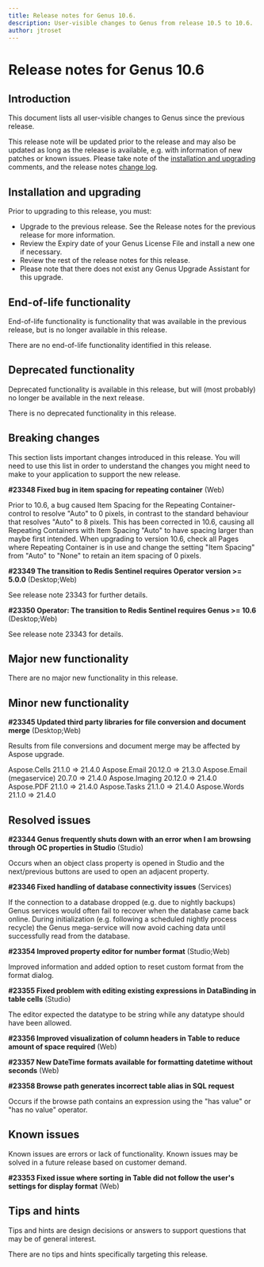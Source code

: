 ```yaml
---
title: Release notes for Genus 10.6.
description: User-visible changes to Genus from release 10.5 to 10.6.
author: jtroset
---
```


# Release notes for Genus 10.6

## Introduction

This document lists all user-visible changes to Genus since the previous release.

This release note will be updated prior to the release and may also be updated as long as the release is available, e.g. with information of new patches or known issues. Please take note of the [installation and upgrading](#installation-and-upgrading) comments, and the release notes [change log](#change-log).

## Installation and upgrading

Prior to upgrading to this release, you must:

- Upgrade to the previous release. See the Release notes for the previous release for more information.
- Review the Expiry date of your Genus License File and install a new one if necessary.
- Review the rest of the release notes for this release.
- Please note that there does not exist any Genus Upgrade Assistant for this upgrade.

<!--rntype01-start INSTALLATION / UPGRADE. DO NOT CHANGE THESE TAGS. ANY CHANGES BELOW WILL BE OVERWRITTEN.-->

<!--rntype01-end   INSTALLATION / UPGRADE. DO NOT CHANGE THESE TAGS. ANY CHANGES ABOVE WILL BE OVERWRITTEN.-->
<!-- release note type 2 is missing. That's ok.-->

## End-of-life functionality

End-of-life functionality is functionality that was available in the previous release, but is no longer available in this release.
<!--rntype03-start END-OF-LIFE. DO NOT CHANGE THESE TAGS. ANY CHANGES BELOW WILL BE OVERWRITTEN.-->
There are no end-of-life functionality identified in this release.
<!--rntype03-end   END-OF-LIFE. DO NOT CHANGE THESE TAGS. ANY CHANGES ABOVE WILL BE OVERWRITTEN.-->
## Deprecated functionality

Deprecated functionality is available in this release, but will (most probably) no longer be available in the next release.
<!--rntype04-start DEPRECATED. DO NOT CHANGE THESE TAGS. ANY CHANGES BELOW WILL BE OVERWRITTEN.-->
There is no deprecated functionality in this release.
<!--rntype04-end   DEPRECATED. DO NOT CHANGE THESE TAGS. ANY CHANGES ABOVE WILL BE OVERWRITTEN.-->
## Breaking changes

This section lists important changes introduced in this release. You will need to use this list in order to understand the changes you might need to make to your application to support the new release.
<!--rntype05-start BREAKING. DO NOT CHANGE THESE TAGS. ANY CHANGES BELOW WILL BE OVERWRITTEN.-->
<!--ID 3d6d1744-0496-4086-9510-898570234055 -->
**#23348 Fixed bug in item spacing for repeating container** (Web)

Prior to 10.6, a bug caused Item Spacing for the Repeating Container-control to resolve "Auto" to 0 pixels, in contrast to the standard behaviour that resolves "Auto" to 8 pixels.
This has been corrected in 10.6, causing all Repeating Containers with Item Spacing "Auto" to have spacing larger than maybe first intended.
When upgrading to version 10.6, check all Pages where Repeating Container is in use and change the setting "Item Spacing" from "Auto" to "None" to retain an item spacing of 0 pixels.

<!--ID 4d272665-4040-4758-bd4d-d33a72749c64 -->
**#23349 The transition to Redis Sentinel requires Operator version >= 5.0.0** (Desktop;Web)

See release note 23343 for further details.

<!--ID e63f1012-b10a-4bc6-ba61-9d2443bd9fd1 -->
**#23350 Operator: The transition to Redis Sentinel requires Genus >= 10.6** (Desktop;Web)

See release note 23343 for details.

<!--rntype05-end   BREAKING. DO NOT CHANGE THESE TAGS. ANY CHANGES ABOVE WILL BE OVERWRITTEN.-->
## Major new functionality
<!--rntype06-start MAJOR. DO NOT CHANGE THESE TAGS. ANY CHANGES BELOW WILL BE OVERWRITTEN.-->
There are no major new functionality in this release.
<!--rntype06-end   MAJOR. DO NOT CHANGE THESE TAGS. ANY CHANGES ABOVE WILL BE OVERWRITTEN.-->
## Minor new functionality
<!--rntype07-start MINOR. DO NOT CHANGE THESE TAGS. ANY CHANGES BELOW WILL BE OVERWRITTEN.-->
<!--ID 9d02ac5f-bc68-49e7-9f7e-310fbe5ca8ae -->
**#23345 Updated third party libraries for file conversion and document merge** (Desktop;Web)

Results from file conversions and document merge may be affected by Aspose upgrade.

Aspose.Cells 21.1.0 => 21.4.0
Aspose.Email 20.12.0 => 21.3.0
Aspose.Email (megaservice) 20.7.0 => 21.4.0
Aspose.Imaging 20.12.0 => 21.4.0
Aspose.PDF 21.1.0 => 21.4.0
Aspose.Tasks 21.1.0 => 21.4.0
Aspose.Words 21.1.0 => 21.4.0

<!--rntype07-end   MINOR. DO NOT CHANGE THESE TAGS. ANY CHANGES ABOVE WILL BE OVERWRITTEN.-->
## Resolved issues
<!--rntype08-start RESOLVED ISSUES. DO NOT CHANGE THESE TAGS. ANY CHANGES BELOW WILL BE OVERWRITTEN.-->
<!--ID 3e911690-8daa-49f8-82e9-b4f373c3c168 -->
**#23344 Genus frequently shuts down with an error when I am browsing through OC properties in Studio** (Studio)

Occurs when an object class property is opened in Studio and the next/previous buttons are used to open an adjacent property.

<!--ID de54a2ea-f7a1-433d-bb05-fcd6655912b8 -->
**#23346 Fixed handling of database connectivity issues** (Services)

If the connection to a database dropped (e.g. due to nightly backups) Genus services would often fail to recover when the database came back online. During initialization (e.g. following a scheduled nightly process recycle) the Genus mega-service will now avoid caching data until successfully read from the database.

<!--ID 21d9d223-f929-421a-a638-d899f1028e5f -->
**#23354 Improved property editor for number format** (Studio;Web)

Improved information and added option to reset custom format from the format dialog.

<!--ID 81934ab0-44cc-4dfc-9a18-987109b187b1 -->
**#23355 Fixed problem with editing existing expressions in DataBinding in table cells** (Studio)

The editor expected the datatype to be string while any datatype should have been allowed.

<!--ID 6821c73c-a6c8-4811-bda2-558635c53d6b -->
**#23356 Improved visualization of column headers in Table to reduce amount of space required** (Web)

<!--ID 536bda0e-1618-4eb2-b6e5-0c4475508e3f -->
**#23357 New DateTime formats available for formatting datetime without seconds** (Web)

<!--ID a94967de-9eb9-4297-96a1-4f49daf3c39b -->
**#23358 Browse path generates incorrect table alias in SQL request**

Occurs if the browse path contains an expression using the "has value" or "has no value" operator.

<!--rntype08-end   RESOLVED ISSUES. DO NOT CHANGE THESE TAGS. ANY CHANGES ABOVE WILL BE OVERWRITTEN.-->
## Known issues

Known issues are errors or lack of functionality. Known issues may be solved in a future release based on customer demand.
<!--rntype09-start KNOWN ISSUES. DO NOT CHANGE THESE TAGS. ANY CHANGES BELOW WILL BE OVERWRITTEN.-->
<!--ID c563c85c-0f40-49d4-803f-012d6dad46a1 -->
**#23353 Fixed issue where sorting in Table did not follow the user's settings for display format** (Web)

<!--rntype09-end   KNOWN ISSUES. DO NOT CHANGE THESE TAGS. ANY CHANGES ABOVE WILL BE OVERWRITTEN.-->
## Tips and hints

Tips and hints are design decisions or answers to support questions that may be of general interest.

There are no tips and hints specifically targeting this release.

<!--changelog CHANGELOG. DO NOT CHANGE THIS TAG. ANY CHANGES BELOW WILL BE DELETED.-->
